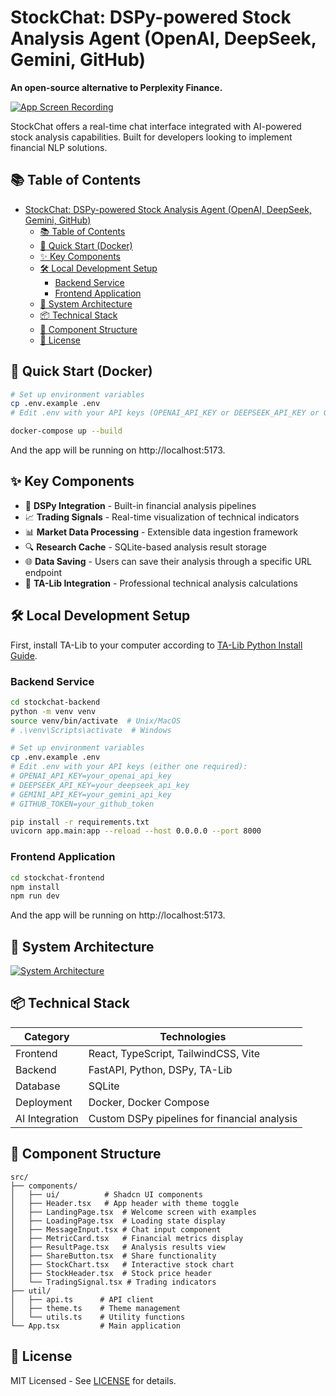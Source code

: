 # StockChat: DSPy-powered Stock Analysis Agent (OpenAI, DeepSeek, Gemini, GitHub)

**An open-source alternative to Perplexity Finance.**

[![App Screen Recording](https://github.com/user-attachments/assets/7867baee-9ec0-4416-8581-dbcfca21dd2e)](https://github.com/user-attachments/assets/d0c9fff2-f499-42cf-9058-d1bb9e910577)

StockChat offers a real-time chat interface integrated with AI-powered stock analysis capabilities. Built for developers looking to implement financial NLP solutions.

## 📚 Table of Contents
- [StockChat: DSPy-powered Stock Analysis Agent (OpenAI, DeepSeek, Gemini, GitHub)](#stockchat-dspy-powered-stock-analysis-agent-openai-deepseek-gemini-github)
  - [📚 Table of Contents](#-table-of-contents)
  - [🚀 Quick Start (Docker)](#-quick-start-docker)
  - [✨ Key Components](#-key-components)
  - [🛠️ Local Development Setup](#️-local-development-setup)
    - [Backend Service](#backend-service)
    - [Frontend Application](#frontend-application)
  - [🧩 System Architecture](#-system-architecture)
  - [📦 Technical Stack](#-technical-stack)
  - [🎯 Component Structure](#-component-structure)
  - [📄 License](#-license)

## 🚀 Quick Start (Docker)

```bash
# Set up environment variables
cp .env.example .env
# Edit .env with your API keys (OPENAI_API_KEY or DEEPSEEK_API_KEY or GEMINI_API_KEY or GITHUB_TOKEN required)

docker-compose up --build
```
And the app will be running on http://localhost:5173.

## ✨ Key Components

- 🧠 **DSPy Integration** - Built-in financial analysis pipelines
- 📈 **Trading Signals** - Real-time visualization of technical indicators
- 📊 **Market Data Processing** - Extensible data ingestion framework
- 🔍 **Research Cache** - SQLite-based analysis result storage
- 🌐 **Data Saving** - Users can save their analysis through a specific URL endpoint
- 🧠 **TA-Lib Integration** - Professional technical analysis calculations

## 🛠️ Local Development Setup

First, install TA-Lib to your computer according to [TA-Lib Python Install Guide](https://ta-lib.github.io/ta-lib-python/install.html).

### Backend Service
```bash
cd stockchat-backend
python -m venv venv
source venv/bin/activate  # Unix/MacOS
# .\venv\Scripts\activate  # Windows

# Set up environment variables
cp .env.example .env
# Edit .env with your API keys (either one required):
# OPENAI_API_KEY=your_openai_api_key
# DEEPSEEK_API_KEY=your_deepseek_api_key
# GEMINI_API_KEY=your_gemini_api_key
# GITHUB_TOKEN=your_github_token

pip install -r requirements.txt
uvicorn app.main:app --reload --host 0.0.0.0 --port 8000
```

### Frontend Application
```bash
cd stockchat-frontend
npm install
npm run dev
```
And the app will be running on http://localhost:5173.

## 🧩 System Architecture

[![System Architecture](https://mermaid.ink/img/pako:eNqdVMtu2zAQ_BWCRoAEsAG3ARxHhwJ6GQ3QAG6cXlr1wEgri7BMuuQqjuH437N6WiniQ6yTuDs73J0hueexToA7PM31Ns6EQfYYRIrRd3HB7oVUzNfrjVag0NbxXxbMZcRT4aRiVNCiikT8qk7PjFYIKukgCdgV6g3zM4HsjnImFTF0eE_Eqz6cuJ6Jswkzd37XQR90QdX7FmnKJXOVyHdW2iYb8UMNDhbzXUf6ZMpJyhBbEL_s7X8vzAqwQ1YajHKpoMmwQKB414Yv4gyO41H6SVhgD2BBmDir8x068P5c_odc_PwhqfOgWV_9jVQnua-VghilVj252Wj0rRP2vcxl6rXtRRijtyMjlxmy74-Pc-rpXwGWnOOvraLvVK-IG-F6Ep8knRsdg7VsKzErOUtFj3KfLJsBki7l_Cw1el1W1uL2LfigOocUaQYsjKqrUX9i1wVqA8yALXK0TKqytPbmaOOpTWnQZ5lAf9dT-n24dyANucjcuJSr6tnrmbzAHZ2wZSUji8lIIyyWAYQXpECuTeO-JSQczU5lnjuD23EY3o6HFo1egTO4vr5u_kdbmWDmfN28DCsSZzCuvj5X23lNNb3xw9A7k6pSv-aZzbyJ_-VMnubQtUzu-MY9k6n2tCYKAnccBOeO5rXtjMPJ1D-Tpbq7NU84CSezc8dqLkjj_nTm3U4_wcSHfA1mLWRC7_y-5I04ZrCmN8qh34TIIx6pA-FEgXqxUzF30BQw5PTELjNOhzu3tCo2dB0gkGJpxLqLboT6rXW7PrwBECQNfA)](https://mermaid.live/edit#pako:eNqdVMtu2zAQ_BWCRoAEsAG3ARxHhwJ6GQ3QAG6cXlr1wEgri7BMuuQqjuH437N6WiniQ6yTuDs73J0hueexToA7PM31Ns6EQfYYRIrRd3HB7oVUzNfrjVag0NbxXxbMZcRT4aRiVNCiikT8qk7PjFYIKukgCdgV6g3zM4HsjnImFTF0eE_Eqz6cuJ6Jswkzd37XQR90QdX7FmnKJXOVyHdW2iYb8UMNDhbzXUf6ZMpJyhBbEL_s7X8vzAqwQ1YajHKpoMmwQKB414Yv4gyO41H6SVhgD2BBmDir8x068P5c_odc_PwhqfOgWV_9jVQnua-VghilVj252Wj0rRP2vcxl6rXtRRijtyMjlxmy74-Pc-rpXwGWnOOvraLvVK-IG-F6Ep8knRsdg7VsKzErOUtFj3KfLJsBki7l_Cw1el1W1uL2LfigOocUaQYsjKqrUX9i1wVqA8yALXK0TKqytPbmaOOpTWnQZ5lAf9dT-n24dyANucjcuJSr6tnrmbzAHZ2wZSUji8lIIyyWAYQXpECuTeO-JSQczU5lnjuD23EY3o6HFo1egTO4vr5u_kdbmWDmfN28DCsSZzCuvj5X23lNNb3xw9A7k6pSv-aZzbyJ_-VMnubQtUzu-MY9k6n2tCYKAnccBOeO5rXtjMPJ1D-Tpbq7NU84CSezc8dqLkjj_nTm3U4_wcSHfA1mLWRC7_y-5I04ZrCmN8qh34TIIx6pA-FEgXqxUzF30BQw5PTELjNOhzu3tCo2dB0gkGJpxLqLboT6rXW7PrwBECQNfA)

## 📦 Technical Stack

| Category       | Technologies                                                                 |
|----------------|-----------------------------------------------------------------------------|
| Frontend       | React, TypeScript, TailwindCSS, Vite                                        |
| Backend        | FastAPI, Python, DSPy, TA-Lib                                              |
| Database       | SQLite                                                                      |
| Deployment     | Docker, Docker Compose                                                      |
| AI Integration | Custom DSPy pipelines for financial analysis                               |

## 🎯 Component Structure

```
src/
├── components/
│   ├── ui/          # Shadcn UI components
│   ├── Header.tsx   # App header with theme toggle
│   ├── LandingPage.tsx  # Welcome screen with examples
│   ├── LoadingPage.tsx  # Loading state display
│   ├── MessageInput.tsx # Chat input component
│   ├── MetricCard.tsx   # Financial metrics display
│   ├── ResultPage.tsx   # Analysis results view
│   ├── ShareButton.tsx  # Share functionality
│   ├── StockChart.tsx   # Interactive stock chart
│   ├── StockHeader.tsx  # Stock price header
│   └── TradingSignal.tsx # Trading indicators
├── util/
│   ├── api.ts      # API client
│   ├── theme.ts    # Theme management
│   └── utils.ts    # Utility functions
└── App.tsx         # Main application
```

## 📄 License

MIT Licensed - See [LICENSE](LICENSE) for details.
